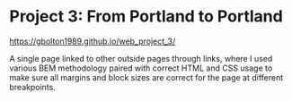 # Project 3: From Portland to Portland
https://gbolton1989.github.io/web_project_3/

A single page linked to other outside pages through links, where I used various BEM methodology paired with correct HTML and CSS usage to make sure all margins and block sizes are correct for the page at different breakpoints. 